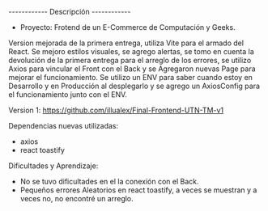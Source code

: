 ------------ Descripción ------------

- Proyecto: Frotend de un E-Commerce de Computación y Geeks.

Version mejorada de la primera entrega, utiliza Vite para el armado del React.
Se mejoro estilos visuales, se agrego alertas, se tomo en cuenta la devolución de la primera
entrega para el arreglo de los errores, se utilizo Axios para vincular el Front con el Back y
se Agregaron nuevas Page para mejorar el funcionamiento.
Se utilizo un ENV para saber cuando estoy en Desarrollo y en Producción al desplegarlo y se agrego
un AxiosConfig para el funcionamiento junto con el ENV.

Version 1: https://github.com/illualex/Final-Frontend-UTN-TM-v1

Dependencias nuevas utilizadas:
- axios
- react toastify

Dificultades y Aprendizaje:
- No se tuvo dificultades en el la conexión con el Back.
- Pequeños errores Aleatorios en react toastify, a veces se muestran y a veces no, no encontré un arreglo.